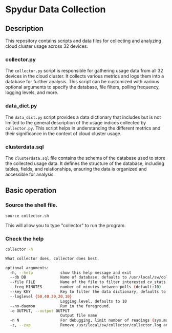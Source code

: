 # Spydur Data Collection

## Description

This repository contains scripts and data files for collecting and analyzing cloud cluster usage across 32 devices.

### collector.py
The `collector.py` script is responsible for gathering usage data from all 32 devices in the cloud cluster. It collects various metrics and logs them into a database for further analysis. This script can be customized with various optional arguments to specify the database, file filters, polling frequency, logging levels, and more.

### data_dict.py
The `data_dict.py` script provides a data dictionary that includes but is not limited to the general description of the usage indices collected by `collector.py`. This script helps in understanding the different metrics and their significance in the context of cloud cluster usage.

### clusterdata.sql
The `clusterdata.sql` file contains the schema of the database used to store the collected usage data. It defines the structure of the database, including tables, fields, and relationships, ensuring the data is organized and accessible for analysis.


## Basic operation

### Source the shell file.
`source collector.sh`

This will allow you to type "collector" to run the program.

### Check the help

```bash
collector -h

What collector does, collector does best.

optional arguments:
  -h, --help            show this help message and exit
  --db DB               Name of database, defaults to /usr/local/sw/collector/clusterdata.db
  --file FILE           Name of the file to filter interested cv_stats data
  --freq MINUTES        number of minutes between polls (default:10)
  --key KEY             Key to filter the data dictionary, defaults to lookup
  --loglevel {50,40,30,20,10}
                        Logging level, defaults to 10
  --no-daemon           Run in the foreground.
  -o OUTPUT, --output OUTPUT
                        Output file name
  -n N                  For debugging, limit number of readings (sys.maxsize)
  -z, --zap             Remove /usr/local/sw/collector/collector.log and create a new one.

```
